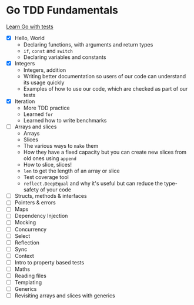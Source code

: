 # Go TDD Fundamentals

[Learn Go with tests](https://quii.gitbook.io/learn-go-with-tests/)

- [x] Hello, World
  - Declaring functions, with arguments and return types
  - `if`, `const` and `switch`
  - Declaring variables and constants 
- [x] Integers
  - Integers, addition
  - Writing better documentation so users of our code can understand its usage quickly
  - Examples of how to use our code, which are checked as part of our tests 
- [x] Iteration
  - More TDD practice
  - Learned `for`
  - Learned how to write benchmarks
- [ ] Arrays and slices
  - Arrays
  - Slices
  - The various ways to `make` them
  - How they have a fixed capacity but you can create new slices from old ones using `append`
  - How to slice, slices!
  - `len` to get the length of an array or slice
  - Test coverage tool
  - `reflect.DeepEqual` and why it's useful but can reduce the type-safety of your code
- [ ] Structs, methods & interfaces
- [ ] Pointers & errors
- [ ] Maps
- [ ] Dependency Injection
- [ ] Mocking
- [ ] Concurrency
- [ ] Select
- [ ] Reflection
- [ ] Sync
- [ ] Context
- [ ] Intro to property based tests
- [ ] Maths
- [ ] Reading files
- [ ] Templating
- [ ] Generics
- [ ] Revisiting arrays and slices with generics